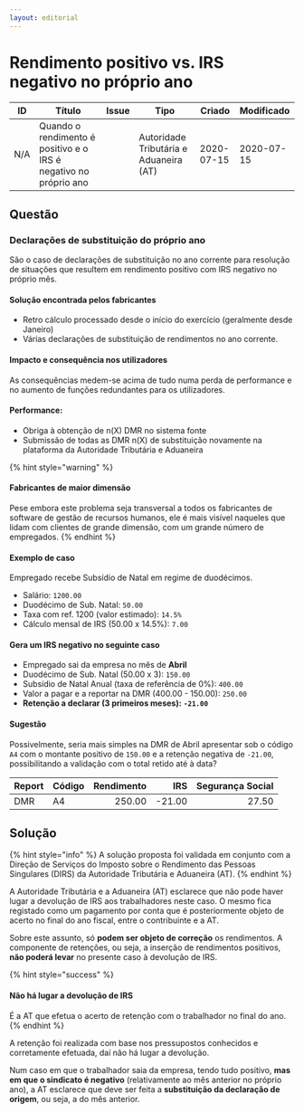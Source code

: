 ```yaml
---
layout: editorial
---
```


# Rendimento positivo vs. IRS negativo no próprio ano

<table><thead><tr><th>ID</th><th>Título</th><th data-type="content-ref">Issue</th><th>Tipo</th><th>Criado</th><th>Modificado</th></tr></thead><tbody><tr><td>N/A</td><td>Quando o rendimento é positivo e o IRS é negativo no próprio ano</td><td></td><td>Autoridade Tributária e Aduaneira (AT)</td><td>2020-07-15</td><td>2020-07-15</td></tr></tbody></table>

## Questão

### Declarações de substituição do próprio ano

São o caso de declarações de substituição no ano corrente para resolução de situações que resultem em rendimento positivo com IRS negativo no próprio mês.

#### Solução encontrada pelos fabricantes

* Retro cálculo processado desde o início do exercício (geralmente desde Janeiro)
* Várias declarações de substituição de rendimentos no ano corrente.

#### Impacto e consequência nos utilizadores

As consequências medem-se acima de tudo numa perda de performance e no aumento de funções redundantes para os utilizadores.

#### **Performance**:

* Obriga à obtenção de n(X) DMR no sistema fonte
* Submissão de todas as DMR n(X) de substituição novamente na plataforma da Autoridade Tributária e Aduaneira

{% hint style="warning" %}
#### Fabricantes de maior dimensão

Pese embora este problema seja transversal a todos os fabricantes de software de gestão de recursos humanos, ele é mais visível naqueles que lidam com clientes de grande dimensão, com um grande número de empregados.
{% endhint %}

#### Exemplo de caso

Empregado recebe Subsídio de Natal em regime de duodécimos.

* Salário: `1200.00`
* Duodécimo de Sub. Natal: `50.00`
* Taxa com ref. 1200 (valor estimado): `14.5%`
* Cálculo mensal de IRS (50.00 x 14.5%): `7.00`

#### Gera um IRS negativo no seguinte caso

* Empregado sai da empresa no mês de **Abril**
* Duodécimo de Sub. Natal (50.00 x 3): `150.00`
* Subsídio de Natal Anual (taxa de referência de 0%): `400.00`
* Valor a pagar e a reportar na DMR (400.00 - 150.00): `250.00`
* **Retenção a declarar (3 primeiros meses):** **`-21.00`**

#### Sugestão

Possivelmente, seria mais simples na DMR de Abril apresentar sob o código `A4` com o montante positivo de `150.00` e a retenção negativa de `-21.00`, possibilitando a validação com o total retido até à data?

| Report | Código | Rendimento |    IRS | Segurança Social |
| ------ | ------ | ---------: | -----: | ---------------: |
| DMR    | A4     |     250.00 | -21.00 |            27.50 |

## Solução

{% hint style="info" %}
A solução proposta foi validada em conjunto com a Direção de Serviços do Imposto sobre o Rendimento das Pessoas Singulares (DIRS) da Autoridade Tributária e Aduaneira (AT).
{% endhint %}

A Autoridade Tributária e a Aduaneira (AT) esclarece que não pode haver lugar a devolução de IRS aos trabalhadores neste caso. O mesmo fica registado como um pagamento por conta que é posteriormente objeto de acerto no final do ano fiscal, entre o contribuinte e a AT.

Sobre este assunto, só **podem ser objeto de correção** os rendimentos. A componente de retenções, ou seja, a inserção de rendimentos positivos, **não poderá levar** no presente caso à devolução de IRS.

{% hint style="success" %}
#### Não há lugar a devolução de IRS

É a AT que efetua o acerto de retenção com o trabalhador no final do ano.
{% endhint %}

A retenção foi realizada com base nos pressupostos conhecidos e corretamente efetuada, daí não há lugar a devolução.

Num caso em que o trabalhador saia da empresa, tendo tudo positivo, **mas em que o sindicato é negativo** (relativamente ao mês anterior no próprio ano), a AT esclarece que deve ser feita a **substituição da declaração de origem**, ou seja, a do mês anterior.
